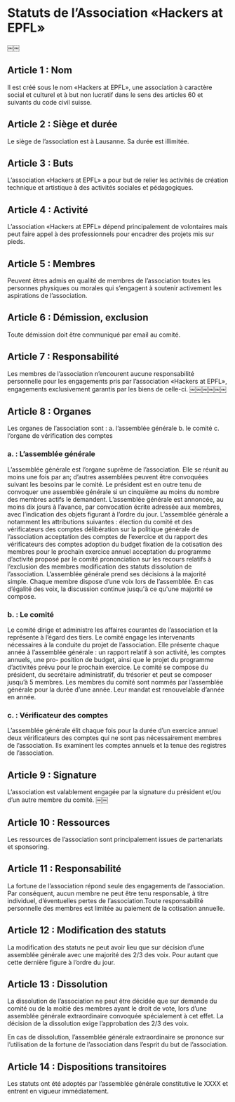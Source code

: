# Statuts de l’Association «Hackers at EPFL»
￼￼
## Article 1 : Nom

Il est créé sous le nom «Hackers at EPFL», une association à caractère social et culturel et à but non lucratif dans le sens des articles 60 et suivants du code civil suisse.

## Article 2 : Siège et durée

Le siège de l’association est à Lausanne. Sa durée est illimitée.

## Article 3 : Buts

L’association «Hackers at EPFL» a pour but de relier les activités de création technique et artistique à des activités sociales et pédagogiques.

## Article 4 : Activité

L’association «Hackers at EPFL» dépend principalement de volontaires mais peut faire appel à des professionnels pour encadrer des projets mis sur pieds.

## Article 5 : Membres

Peuvent êtres admis en qualité de membres de l’association toutes les personnes physiques ou morales qui s’engagent à soutenir activement les aspirations de l’association.

## Article 6 : Démission, exclusion

Toute démission doit être communiqué par email au comité. 

## Article 7 : Responsabilité

Les membres de l’association n’encourent aucune responsabilité personnelle pour les engagements pris par l’association «Hackers at EPFL», engagements exclusivement garantis par les biens de celle-ci.
￼￼￼￼￼￼
## Article 8 : Organes

Les organes de l’association sont :
a. l’assemblée générale
b. le comité
c. l’organe de vérification des comptes

### a. : L’assemblée générale

L’assemblée générale est l’organe suprême de l’association. Elle se réunit au moins une fois par an; d’autres assemblées peuvent être convoquées suivant les besoins par le comité. Le président est en outre tenu de convoquer une assemblée générale si un cinquième au moins du nombre des membres actifs le demandent. L’assemblée générale est annoncée, au moins dix jours à l’avance, par convocation écrite adressée aux membres, avec l’indication des objets figurant à l’ordre du jour. L’assemblée générale a notamment les attributions suivantes : élection du comité et des vérificateurs des comptes délibération sur la politique générale de l’association acceptation des comptes de l’exercice et du rapport des vérificateurs des comptes adoption du budget fixation de la cotisation des membres pour le prochain exercice annuel acceptation du programme d’activité proposé par le comité prononciation sur les recours relatifs à l’exclusion des membres modification des statuts dissolution de l’association. L’assemblée générale prend ses décisions à la majorité simple. Chaque membre dispose d’une voix lors de l’assemblée.
En cas d’égalité des voix, la discussion continue jusqu'à ce qu'une majorité se compose.

### b. : Le comité

Le comité dirige et administre les affaires courantes de l’association et la représente à l’égard des tiers. Le comité engage les intervenants nécessaires à la conduite du projet de l’association. Elle présente chaque année à l’assemblée générale : un rapport relatif à son activité, les comptes annuels, une pro- position de budget, ainsi que le projet du programme d’activités prévu pour le prochain exercice. Le comité se compose du président, du secrétaire administratif, du trésorier et peut se composer jusqu’à 5 membres. Les membres du comité sont nommés par l’assemblée générale pour la durée d’une année. Leur mandat est renouvelable d’année en année.

### c. : Vérificateur des comptes

L’assemblée générale élit chaque fois pour la durée d’un exercice annuel deux vérificateurs des comptes qui ne sont pas nécessairement membres de l’association. Ils examinent les comptes annuels et la tenue des registres de l’association.

## Article 9 : Signature

L’association est valablement engagée par la signature du président et/ou d’un autre membre du comité.
￼￼
## Article 10 : Ressources

Les ressources de l’association sont principalement issues de partenariats et sponsoring.

## Article 11 : Responsabilité

La fortune de l’association répond seule des engagements de l’association. Par conséquent, aucun membre ne peut être tenu responsable, à titre individuel, d’éventuelles pertes de l’association.Toute responsabilité personnelle des membres est limitée au paiement de la cotisation annuelle.

## Article 12 : Modification des statuts

La modification des statuts ne peut avoir lieu que sur décision d’une assemblée générale avec une majorité des 2/3 des voix. Pour autant que cette dernière figure à l’ordre du jour.

## Article 13 : Dissolution

La dissolution de l’association ne peut être décidée que sur demande du comité ou de la moitié des membres ayant le droit de vote, lors d’une assemblée générale extraordinaire convoquée spécialement à cet effet. La décision de la dissolution exige l’approbation des 2/3 des voix.

En cas de dissolution, l’assemblée générale extraordinaire se prononce sur l’utilisation de la fortune de l’association dans l’esprit du but de l’association.

## Article 14 : Dispositions transitoires
Les statuts ont été adoptés par l’assemblée générale constitutive le XXXX et entrent en vigueur immédiatement.
